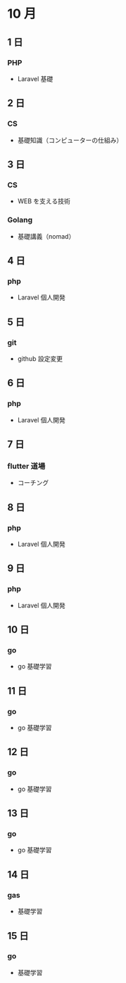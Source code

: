 # 10 月

## 1 日

### PHP

- Laravel 基礎

## 2 日

### CS

- 基礎知識（コンピューターの仕組み）

## 3 日

### CS

- WEB を支える技術

### Golang

- 基礎講義（nomad）

## 4 日

### php

- Laravel 個人開発

## 5 日

### git

- github 設定変更

## 6 日

### php

- Laravel 個人開発

## 7 日

### flutter 道場

- コーチング

## 8 日

### php

- Laravel 個人開発

## 9 日

### php

- Laravel 個人開発

## 10 日

### go

- go 基礎学習

## 11 日

### go

- go 基礎学習

## 12 日

### go

- go 基礎学習

## 13 日

### go

- go 基礎学習

## 14 日

### gas

- 基礎学習

## 15 日

### go

- 基礎学習